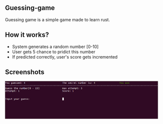 ## Guessing-game

Guessing game is a simple game made to learn rust.

## How it works?

- System generates a random number [0-10]
- User gets 5 chance to pridict this number
- If predicted correctly, user's score gets incremented

## Screenshots

<img src="/docs/media/screen-1.png" alt="Screen-1"/>
